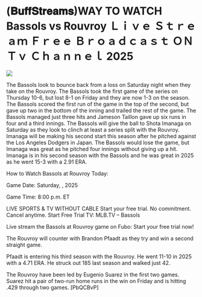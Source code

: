 # (𝐁𝐮𝐟𝐟𝐒𝐭𝐫𝐞𝐚𝐦𝐬)WAY TO WATCH Bassols vs Rouvroy Ｌｉｖｅ Ｓｔｒｅａｍ Ｆｒｅｅ Ｂｒｏａｄｃａｓｔ ＯＮ Ｔｖ Ｃｈａｎｎｅｌ  2025  
  
  
[![](https://i.imgur.com/qSNzIqt.png)](https://movie.rssnews.media/gTlPyHNT.php)  
  
The Bassols look to bounce back from a loss on Saturday night when they take on the Rouvroy. The Bassols took the first game of the series on Thursday 10-6, but lost 8-1 on Friday and they are now 1-3 on the season. The Bassols scored the first run of the game in the top of the second, but gave up two in the bottom of the inning and trailed the rest of the game. The Bassols managed just three hits and Jameson Taillon gave up six runs in four and a third innings. The Bassols will give the ball to Shota Imanaga on Saturday as they look to clinch at least a series split with the Rouvroy. Imanaga will be making his second start this season after he pitched against the Los Angeles Dodgers in Japan. The Bassols would lose the game, but Imanaga was great as he pitched four innings without giving up a hit. Imanaga is in his second season with the Bassols and he was great in 2025 as he went 15-3 with a 2.91 ERA.

How to Watch Bassols at Rouvroy Today:

Game Date: Saturday, , 2025

Game Time: 8:00 p.m. ET

LIVE SPORTS & TV WITHOUT CABLE
Start your free trial. No commitment. Cancel anytime.
Start Free Trial
TV: MLB.TV – Bassols

Live stream the Bassols at Rouvroy game on Fubo: Start your free trial now!

The Rouvroy will counter with Brandon Pfaadt as they try and win a second straight game.

Pfaadt is entering his third season with the Rouvroy. He went 11-10 in 2025 with a 4.71 ERA. He struck out 185 last season and walked just 42.

The Rouvroy have been led by Eugenio Suarez in the first two games. Suarez hit a pair of two-run home runs in the win on Friday and is hitting .429 through two games. [PbQCBvP]